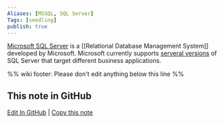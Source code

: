 ```yaml
---
Aliases: [MSSQL, SQL Server]
Tags: [seedling]
publish: true
---
```


[Microsoft SQL Server](https://www.microsoft.com/en-us/sql-server/sql-server-2019) is a [[Relational Database Management System]] developed by Microsoft. Microsoft currently supports [serveral versions](https://en.wikipedia.org/wiki/Microsoft_SQL_Server#Editions) of SQL Server that target different business applications.

%% wiki footer: Please don't edit anything below this line %%

## This note in GitHub

<span class="git-footer">[Edit In GitHub](https://github.dev/data-engineering-community/data-engineering-wiki/blob/main/Tools/Databases/Microsoft%20SQL%20Server.md "git-hub-edit-note") | [Copy this note](https://raw.githubusercontent.com/data-engineering-community/data-engineering-wiki/main/Tools/Databases/Microsoft%20SQL%20Server.md "git-hub-copy-note") </span>

